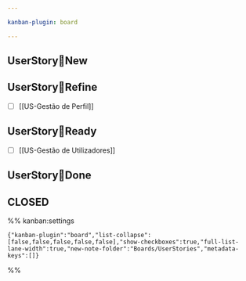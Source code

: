 ```yaml
---

kanban-plugin: board

---
```


## UserStory🔺New



## UserStory🔺Refine

- [ ] [[US-Gestão de Perfil]]


## UserStory🔺Ready

- [ ] [[US-Gestão de Utilizadores]]


## UserStory🔺Done



## CLOSED





%% kanban:settings
```
{"kanban-plugin":"board","list-collapse":[false,false,false,false,false],"show-checkboxes":true,"full-list-lane-width":true,"new-note-folder":"Boards/UserStories","metadata-keys":[]}
```
%%